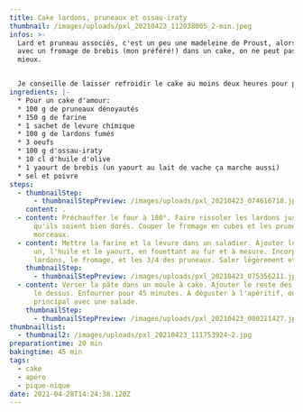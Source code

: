 ```yaml
---
title: Cake lardons, pruneaux et ossau-iraty
thumbnail: /images/uploads/pxl_20210423_112038005_2-min.jpeg
infos: >-
  Lard et pruneau associés, c'est un peu une madeleine de Proust, alors réunis
  avec un fromage de brebis (mon préféré!) dans un cake, on ne peut pas rêver
  mieux. 


  Je conseille de laisser refroidir le cake au moins deux heures pour pouvoir le couper plus facilement, et de le manger le jour même, il n'en sera que meilleur.
ingredients: |-
  * Pour un cake d'amour:
  * 100 g de pruneaux dénoyautés
  * 150 g de farine
  * 1 sachet de levure chimique
  * 100 g de lardons fumés
  * 3 oeufs
  * 100 g d'ossau-iraty
  * 10 cl d'huile d'olive
  * 1 yaourt de brebis (un yaourt au lait de vache ça marche aussi)
  * sel et poivre
steps:
  - thumbnailStep:
      - thumbnailStepPreview: /images/uploads/pxl_20210423_074616718.jpg
    content: .
  - content: Préchauffer le four à 180°. Faire rissoler les lardons jusqu'à ce
      qu'ils soient bien dorés. Couper le fromage en cubes et les pruneaux en
      morceaux.
  - content: Mettre la farine et la levure dans un saladier. Ajouter les œufs un à
      un, l'huile et le yaourt, en fouettant au fur et à mesure. Incorporer les
      lardons, le fromage, et les 3/4 des pruneaux. Saler légèrement et poivrer.
    thumbnailStep:
      - thumbnailStepPreview: /images/uploads/pxl_20210423_075356211.jpg
  - content: Verser la pâte dans un moule à cake. Ajouter le reste des pruneaux sur
      le dessus. Enfourner pour 45 minutes. A déguster à l'apéritif, ou en plat
      principal avec une salade.
    thumbnailStep:
      - thumbnailStepPreview: /images/uploads/pxl_20210423_080211427.jpg
thumbnaillist:
  - thumbnail2: /images/uploads/pxl_20210423_111753924~2.jpg
preparationtime: 20 min
bakingtime: 45 min
tags:
  - cake
  - apéro
  - pique-nique
date: 2021-04-28T14:24:38.120Z
---
```

